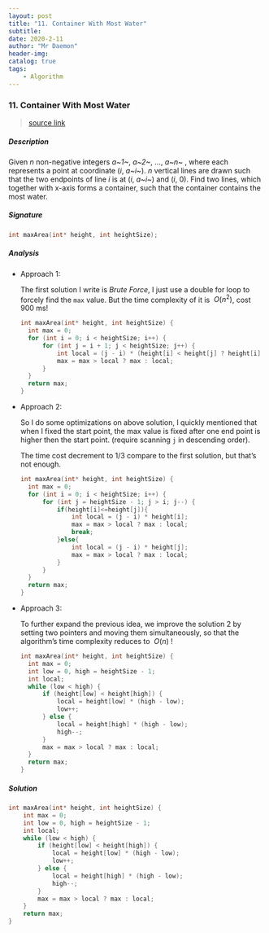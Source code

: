 ```yaml
---
layout: post
title: "11. Container With Most Water"      
subtitle:   
date: 2020-2-11
author: "Mr Daemon"
header-img:
catalog: true
tags:
    - Algorithm
---
```


### 11. Container With Most Water

> [source link](https://leetcode.com/problems/container-with-most-water/submissions/)

##### Description

Given *n* non-negative integers *a~1~*, *a~2~*, ..., *a~n~* , where each represents a point at coordinate (*i*, *a~i~*). *n* vertical lines are drawn such that the two endpoints of line *i* is at (*i*, *a~i~*) and (*i*, 0). Find two lines, which together with x-axis forms a container, such that the container contains the most water.

##### Signature

```c
int maxArea(int* height, int heightSize);
```

##### Analysis

- Approach 1:

  The first solution I write is *Brute Force*, I just use a double for loop to forcely find the `max` value. But the time complexity of it is $\ O(n^{2})$, cost 900 ms!
  ```c
  int maxArea(int* height, int heightSize) {
    int max = 0;
    for (int i = 0; i < heightSize; i++) {
        for (int j = i + 1; j < heightSize; j++) {
            int local = (j - i) * (height[i] < height[j] ? height[i] : height[j]);
            max = max > local ? max : local;
        }
    }
    return max;
  }
  ```


- Approach 2:

  So I do some optimizations on above solution, I quickly mentioned that when I fixed the start point, the max value is fixed after one end point is higher then the start point. (require scanning `j` in descending order).

  The time cost decrement to 1/3 compare to the first solution, but that’s not enough.

  ```c
  int maxArea(int* height, int heightSize) {
    int max = 0;
    for (int i = 0; i < heightSize; i++) {
        for (int j = heightSize - 1; j > i; j--) {
            if(height[i]<=height[j]){
                int local = (j - i) * height[i];
                max = max > local ? max : local;
                break;
            }else{
                int local = (j - i) * height[j];
                max = max > local ? max : local;
            }
        }
    }
    return max;
  }
  ```


- Approach 3:

  To further expand the previous idea, we improve the solution 2 by setting two pointers and moving them simultaneously, so that the algorithm’s time complexity reduces to $\ O(n)$ !

  ```c
  int maxArea(int* height, int heightSize) {
    int max = 0;
    int low = 0, high = heightSize - 1;
    int local;
    while (low < high) {
        if (height[low] < height[high]) {
            local = height[low] * (high - low);
            low++;
        } else {
            local = height[high] * (high - low);
            high--;
        }
        max = max > local ? max : local;
    }
    return max;
  }
  ```

##### Solution

```c
int maxArea(int* height, int heightSize) {
    int max = 0;
    int low = 0, high = heightSize - 1;
    int local;
    while (low < high) {
        if (height[low] < height[high]) {
            local = height[low] * (high - low);
            low++;
        } else {
            local = height[high] * (high - low);
            high--;
        }
        max = max > local ? max : local;
    }
    return max;
}
```